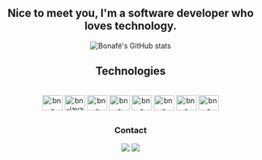 <div align="center">
  
  ## Nice to meet you, I'm a software developer who loves technology.

  ![Bonafé's GitHub stats](https://github-readme-stats.vercel.app/api?username=lucasbonafe1&show_icons=true&theme=transparent)

  ## Technologies

<div style="display: inline_block"><br>
    <img align="center" alt="bn-postgres" height="30" width="40" src='https://cdn.jsdelivr.net/gh/devicons/devicon@master/icons/postgresql/postgresql-original.svg' />
    <img align="center" alt="bn-java" height="30" width="40" src="https://icongr.am/devicon/java-original.svg?size=200&color=currentColor">
    <img align="center" alt="bn-linux" height="30" width="40" src="https://cdn.jsdelivr.net/gh/devicons/devicon@latest/icons/linux/linux-original.svg" />          
    <img align="center" alt="bn-spring" height="30" width="40" src="https://cdn.jsdelivr.net/gh/devicons/devicon@latest/icons/spring/spring-original.svg" /> 
    <img align="center" alt="bn-typescript" height="30" width="40" src="https://cdn.jsdelivr.net/gh/devicons/devicon/icons/typescript/typescript-original.svg" />
    <img align="center" alt="bn-csharp" height="30" width="40" src="https://cdn.jsdelivr.net/gh/devicons/devicon/icons/csharp/csharp-original.svg" />
    <img align="center" alt="bn-docker" height="30" width="40" src="https://cdn.jsdelivr.net/gh/devicons/devicon/icons/docker/docker-original.svg" />
    <img align="center" alt="bn-rabbitmq" height="30" width="40" src="https://cdn.jsdelivr.net/gh/devicons/devicon/icons/rabbitmq/rabbitmq-original.svg" />
</div>

  ##
  
  ### Contact

  <div> 
    <a href="l2005bonafe@gmail.com" target="_blank"><img src="https://img.shields.io/badge/Gmail-D14836?style=for-the-badge&logo=gmail&logoColor=white" target="_blank"></a>
    <a href="https://www.linkedin.com/in/lucas-bonafe/" target="_blank"><img src="https://img.shields.io/badge/LinkedIn-0077B5?style=for-the-badge&logo=linkedin&logoColor=white" target="_blank"></a>
  </div>
  
</div>

